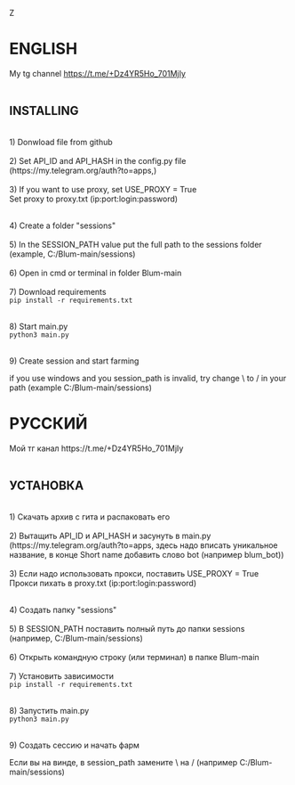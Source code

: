 Z<h1>ENGLISH</h1>
My tg channel https://t.me/+Dz4YR5Ho_701MjIy<br></br>
<h2>INSTALLING</h2>
<br>1) Donwload file from github</br>
<br>2) Set API_ID and API_HASH in the config.py file (https://my.telegram.org/auth?to=apps,)</br>
<br>3) If you want to use proxy, set USE_PROXY = True</br>
Set proxy to proxy.txt (ip:port:login:password)

<br>4) Create a folder "sessions"</br>
<br>5) In the SESSION_PATH value put the full path to the sessions folder (example, C:/Blum-main/sessions)</br>
<br>6) Open in cmd or terminal in folder Blum-main</br>
<br>7) Download requirements</br>
```pip install -r requirements.txt```

<br>8) Start main.py</br>
```python3 main.py```

<br>9) Create session and start farming</br>

if you use windows and you session_path is invalid, try change \ to / in your path (example C:/Blum-main/sessions)

<h1>РУССКИЙ</h1>
Мой тг канал https://t.me/+Dz4YR5Ho_701MjIy<br></br>
<h2>УСТАНОВКА</h2>
<br>1) Скачать архив с гита и распаковать его</br>
<br>2) Вытащить API_ID и API_HASH и засунуть в main.py (https://my.telegram.org/auth?to=apps, здесь надо вписать уникальное название, в конце Short name добавить слово bot (например blum_bot))</br>
<br>3) Если надо использовать прокси, поставить USE_PROXY = True</br>
Прокси пихать в proxy.txt (ip:port:login:password)

<br>4) Создать папку "sessions"</br>
<br>5) В SESSION_PATH поставить полный путь до папки sessions (например, C:/Blum-main/sessions)</br>
<br>6) Открыть командную строку (или терминал) в папке Blum-main</br>
<br>7) Установить зависимости</br>
```pip install -r requirements.txt```

<br>8) Запустить main.py</br>
```python3 main.py```

<br>9) Создать сессию и начать фарм</br>

Если вы на винде, в session_path замените \ на / (например C:/Blum-main/sessions)
